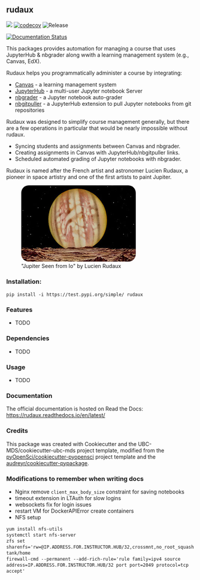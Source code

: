 ## rudaux 

![](https://github.com/UBC-DSCI/rudaux/workflows/build/badge.svg) [![codecov](https://codecov.io/gh/UBC-DSCI/rudaux/branch/master/graph/badge.svg)](https://codecov.io/gh/UBC-DSCI/rudaux) ![Release](https://github.com/UBC-DSCI/rudaux/workflows/Release/badge.svg)

[![Documentation Status](https://readthedocs.org/projects/rudaux/badge/?version=latest)](https://rudaux.readthedocs.io/en/latest/?badge=latest)

This packages provides automation for managing a course that uses JupyterHub & nbgrader along wwith a learning management system (e.g., Canvas, EdX).

Rudaux helps you programmatically administer a course by integrating:

- [Canvas](https://www.canvaslms.com/) - a learning management system
- [JupyterHub](https://github.com/jupyterhub/jupyterhub) - a multi-user Jupyter notebook Server
- [nbgrader](https://github.com/jupyter/nbgrader) - a Jupyter notebook auto-grader
- [nbgitpuller](https://github.com/data-8/nbgitpuller) - a JupyterHub extension to pull Jupyter notebooks from git repositories

Rudaux was designed to simplify course management generally, but there are a few operations in particular that would be nearly impossible without rudaux.

- Syncing students and assignments between Canvas and nbgrader.
- Creating assignments in Canvas with JupyterHub/nbgitpuller links.
- Scheduled automated grading of Jupyter notebooks with nbgrader.

Rudaux is named after the French artist and astronomer Lucien Rudaux, a pioneer in space artistry and one of the first artists to paint Jupiter.

<figure>
  <img src="img/rudaux_jupiter.jpg" alt='"Jupiter Seen from Io" by Lucien Rudaux' style="border-radius: 20px;">
  <figcaption>"Jupiter Seen from Io" by Lucien Rudaux</figcaption>
</figure>


### Installation:

```
pip install -i https://test.pypi.org/simple/ rudaux
```

### Features
- TODO

### Dependencies

- TODO

### Usage

- TODO

### Documentation
The official documentation is hosted on Read the Docs: <https://rudaux.readthedocs.io/en/latest/>

### Credits
This package was created with Cookiecutter and the UBC-MDS/cookiecutter-ubc-mds project template, modified from the [pyOpenSci/cookiecutter-pyopensci](https://github.com/pyOpenSci/cookiecutter-pyopensci) project template and the [audreyr/cookiecutter-pypackage](https://github.com/audreyr/cookiecutter-pypackage).

### Modifications to remember when writing docs
- Nginx remove `client_max_body_size` constraint for saving notebooks
- timeout extension in LTAuth for slow logins
- websockets fix for login issues
- restart VM for DockerAPIError create containers
- NFS setup
```
yum install nfs-utils
systemctl start nfs-server
zfs set sharenfs='rw=@IP.ADDRESS.FOR.INSTRUCTOR.HUB/32,crossmnt,no_root_squash' tank/home
firewall-cmd --permanent --add-rich-rule='rule family=ipv4 source address=IP.ADDRESS.FOR.INSTRUCTOR.HUB/32 port port=2049 protocol=tcp accept'
```
